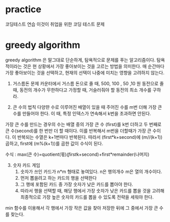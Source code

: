 # practice

코딩테스트 연습
이것이 취업을 위한 코딩 테스트 문제

# greedy algorithm

greedy algorithm 은 말그대로 단순하게, 탐욕적으로 문제를 푸는 알고리즘이다.
탐욕적이라는 것은 현 상황에서 가장 좋아보이는 것을 고르는 방법을 의미한다.
매 순간마다 가장 좋아보이는 것을 선택하고, 현재의 선택이 나중에 미치는 영향을 고려하지 않는다.

1. 거스름돈 문제
   카운터에서 거스름 돈으로 줄 때, 500, 100 , 50 ,10 원 동전으로 줄 때,
   동전의 개수가 무한하다고 가정할 때, 거슬러줘야 할 동전의 최소 개수를 구하라.

2. 큰 수의 법칙
   다양햔 수로 이루어진 배열이 있을 때 주어진 수를 m번 더해 가장 큰 수를 만들어야 한다.
   이 때, 특정 인덱스가 연속해서 k번을 초과하면 안된다.

가장 큰 수를 만드는 경우의 수는 배열 중의 가장 큰 수 (first)를 k번 더하고 두 번째로 큰 수(second)를 한 번만 더 할 때이다.
이를 반복해서 m번을 더할때가 가장 큰 수이다.
이 반복되는 수열은 k+1번마다 반복된다.
따라서 (first\*k+second)에 (m//(k+1)) 곱하고, first에 (m%(k+1))를 곱한 값이 수식이 된다.

수식 : max(큰 수)=quotient(몫)*(first*k+second)+first\*remainder(나머지)

3. 숫자 카드 게임
   1. 숫자가 쓰인 카드가 n\*m 형태로 놓여있다. n은 행의개수 m은 열의 개수이다.
   2. 먼저 뽑을려고 하는 카드의 행을 선택한다
   3. 그 행에 포함된 카드 중 가장 숫자가 낮은 카드를 뽑아야 한다.
   4. 따라서 행을 선택할 때, 해당 행에서 가장 숫자가 낮은 카드를 뽑을 것을 고려해 최종적으로 가장 높은 숫자의 카드를 뽑을 수 있도록 전략을 세워야 한다.

min 함수를 이용해서 각 행에서 가장 작은 값을 찾아 저장한 뒤에 그 중에서 가장 큰 수를 찾는다.

